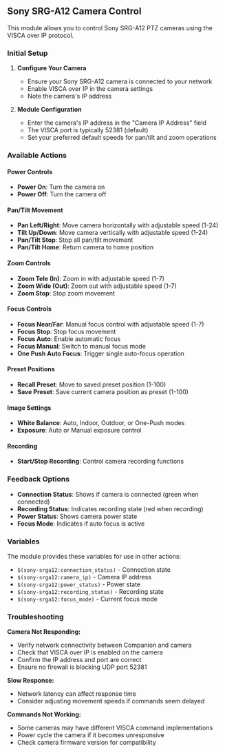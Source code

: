 ## Sony SRG-A12 Camera Control

This module allows you to control Sony SRG-A12 PTZ cameras using the VISCA over IP protocol.

### Initial Setup

1. **Configure Your Camera**
   - Ensure your Sony SRG-A12 camera is connected to your network
   - Enable VISCA over IP in the camera settings
   - Note the camera's IP address

2. **Module Configuration**
   - Enter the camera's IP address in the "Camera IP Address" field
   - The VISCA port is typically 52381 (default)
   - Set your preferred default speeds for pan/tilt and zoom operations

### Available Actions

#### Power Controls
- **Power On**: Turn the camera on
- **Power Off**: Turn the camera off

#### Pan/Tilt Movement
- **Pan Left/Right**: Move camera horizontally with adjustable speed (1-24)
- **Tilt Up/Down**: Move camera vertically with adjustable speed (1-24)
- **Pan/Tilt Stop**: Stop all pan/tilt movement
- **Pan/Tilt Home**: Return camera to home position

#### Zoom Controls
- **Zoom Tele (In)**: Zoom in with adjustable speed (1-7)
- **Zoom Wide (Out)**: Zoom out with adjustable speed (1-7)
- **Zoom Stop**: Stop zoom movement

#### Focus Controls
- **Focus Near/Far**: Manual focus control with adjustable speed (1-7)
- **Focus Stop**: Stop focus movement
- **Focus Auto**: Enable automatic focus
- **Focus Manual**: Switch to manual focus mode
- **One Push Auto Focus**: Trigger single auto-focus operation

#### Preset Positions
- **Recall Preset**: Move to saved preset position (1-100)
- **Save Preset**: Save current camera position as preset (1-100)

#### Image Settings
- **White Balance**: Auto, Indoor, Outdoor, or One-Push modes
- **Exposure**: Auto or Manual exposure control

#### Recording
- **Start/Stop Recording**: Control camera recording functions

### Feedback Options
- **Connection Status**: Shows if camera is connected (green when connected)
- **Recording Status**: Indicates recording state (red when recording)
- **Power Status**: Shows camera power state
- **Focus Mode**: Indicates if auto focus is active

### Variables
The module provides these variables for use in other actions:
- `$(sony-srga12:connection_status)` - Connection state
- `$(sony-srga12:camera_ip)` - Camera IP address
- `$(sony-srga12:power_status)` - Power state
- `$(sony-srga12:recording_status)` - Recording state
- `$(sony-srga12:focus_mode)` - Current focus mode

### Troubleshooting

**Camera Not Responding:**
- Verify network connectivity between Companion and camera
- Check that VISCA over IP is enabled on the camera
- Confirm the IP address and port are correct
- Ensure no firewall is blocking UDP port 52381

**Slow Response:**
- Network latency can affect response time
- Consider adjusting movement speeds if commands seem delayed

**Commands Not Working:**
- Some cameras may have different VISCA command implementations
- Power cycle the camera if it becomes unresponsive
- Check camera firmware version for compatibility
